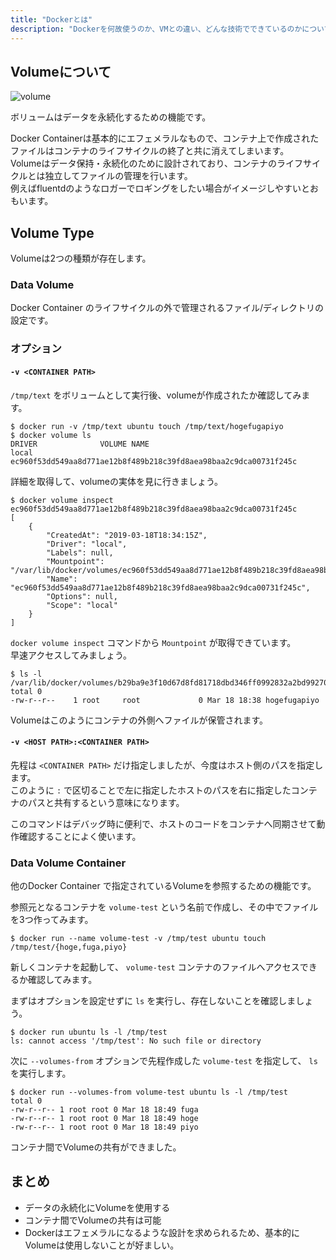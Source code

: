 ```yaml
---
title: "Dockerとは"
description: "Dockerを何故使うのか、VMとの違い、どんな技術でできているのかについて紹介します。"
---
```


## Volumeについて
![volume](imgs/volume.png)

ボリュームはデータを永続化するための機能です。

Docker Containerは基本的にエフェメラルなもので、コンテナ上で作成されたファイルはコンテナのライフサイクルの終了と共に消えてしまいます。  
Volumeはデータ保持・永続化のために設計されており、コンテナのライフサイクルとは独立してファイルの管理を行います。  
例えばfluentdのようなロガーでロギングをしたい場合がイメージしやすいとおもいます。  

## Volume Type
Volumeは2つの種類が存在します。

### Data Volume
Docker Container のライフサイクルの外で管理されるファイル/ディレクトリの設定です。

### オプション
#### `-v <CONTAINER PATH>`

`/tmp/text` をボリュームとして実行後、volumeが作成されたか確認してみます。
```
$ docker run -v /tmp/text ubuntu touch /tmp/text/hogefugapiyo
$ docker volume ls
DRIVER              VOLUME NAME
local               ec960f53dd549aa8d771ae12b8f489b218c39fd8aea98baa2c9dca00731f245c
```

詳細を取得して、volumeの実体を見に行きましょう。  
```
$ docker volume inspect ec960f53dd549aa8d771ae12b8f489b218c39fd8aea98baa2c9dca00731f245c
[
    {
        "CreatedAt": "2019-03-18T18:34:15Z",
        "Driver": "local",
        "Labels": null,
        "Mountpoint": "/var/lib/docker/volumes/ec960f53dd549aa8d771ae12b8f489b218c39fd8aea98baa2c9dca00731f245c/_data",
        "Name": "ec960f53dd549aa8d771ae12b8f489b218c39fd8aea98baa2c9dca00731f245c",
        "Options": null,
        "Scope": "local"
    }
]
```

`docker volume inspect` コマンドから `Mountpoint` が取得できています。  
早速アクセスしてみましょう。

```
$ ls -l /var/lib/docker/volumes/b29ba9e3f10d67d8fd81718dbd346ff0992832a2bd9927087a6c8c0fe8f2932a/_data
total 0
-rw-r--r--    1 root     root             0 Mar 18 18:38 hogefugapiyo
```

Volumeはこのようにコンテナの外側へファイルが保管されます。

#### `-v <HOST PATH>:<CONTAINER PATH>`
先程は `<CONTAINER PATH>` だけ指定しましたが、今度はホスト側のパスを指定します。  
このように `:` で区切ることで左に指定したホストのパスを右に指定したコンテナのパスと共有するという意味になります。

このコマンドはデバッグ時に便利で、ホストのコードをコンテナへ同期させて動作確認することによく使います。

### Data Volume Container
他のDocker Container で指定されているVolumeを参照するための機能です。

参照元となるコンテナを `volume-test` という名前で作成し、その中でファイルを3つ作ってみます。
```
$ docker run --name volume-test -v /tmp/test ubuntu touch /tmp/test/{hoge,fuga,piyo}
```

新しくコンテナを起動して、 `volume-test` コンテナのファイルへアクセスできるか確認してみます。

まずはオプションを設定せずに `ls` を実行し、存在しないことを確認しましょう。
```
$ docker run ubuntu ls -l /tmp/test
ls: cannot access '/tmp/test': No such file or directory
```

次に `--volumes-from` オプションで先程作成した `volume-test` を指定して、 `ls` を実行します。
```
$ docker run --volumes-from volume-test ubuntu ls -l /tmp/test
total 0
-rw-r--r-- 1 root root 0 Mar 18 18:49 fuga
-rw-r--r-- 1 root root 0 Mar 18 18:49 hoge
-rw-r--r-- 1 root root 0 Mar 18 18:49 piyo
```

コンテナ間でVolumeの共有ができました。
    
## まとめ
- データの永続化にVolumeを使用する
- コンテナ間でVolumeの共有は可能
- Dockerはエフェメラルになるような設計を求められるため、基本的にVolumeは使用しないことが好ましい。
